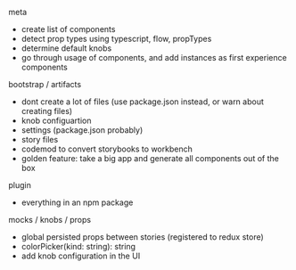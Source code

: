 meta

- create list of components
- detect prop types using typescript, flow, propTypes
- determine default knobs
- go through usage of components, and add instances as first experience components

bootstrap / artifacts

- dont create a lot of files (use package.json instead, or warn about creating files)
- knob configuartion
- settings (package.json probably)
- story files
- codemod to convert storybooks to workbench
- golden feature: take a big app and generate all components out of the box

plugin

- everything in an npm package

mocks / knobs / props

- global persisted props between stories (registered to redux store)
- colorPicker(kind: string): string
- add knob configuration in the UI
